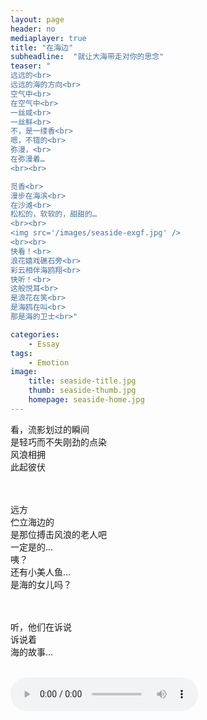 ```yaml
---
layout: page
header: no
mediaplayer: true
title: "在海边"
subheadline:  "就让大海带走对你的思念"
teaser: "
远远的<br>
远远的海的方向<br>
空气中<br>
在空气中<br>
一丝咸<br>
一丝鲜<br>
不，是一缕香<br>
嗯，不错的<br>
弥漫，<br>
在弥漫着…
<br><br>

觅香<br>
漫步在海滨<br>
在沙滩<br>
松松的，软软的，甜甜的…
<br><br>
<img src='/images/seaside-exgf.jpg' />
<br><br>
快看！<br>
浪花嬉戏礁石旁<br>
彩云相伴海鸥翔<br>
快听！<br>
这般悦耳<br>
是浪花在笑<br>
是海鸥在叫<br>
那是海的卫士<br>"

categories:
    - Essay
tags:
    - Emotion
image:
    title: seaside-title.jpg
    thumb: seaside-thumb.jpg
    homepage: seaside-home.jpg
---
```


<section class="teaser">
看，流影划过的瞬间<br>
是轻巧而不失刚劲的点染<br>
风浪相拥<br>
此起彼伏<br>
<br><br>

远方<br>
伫立海边的<br>
是那位搏击风浪的老人吧<br>
一定是的…<br>
咦？<br>
还有小美人鱼…<br>
是海的女儿吗？

<br><br>
听，他们在诉说<br>
诉说着<br>
海的故事…
</section>
<br>
<audio src="{{site.urlbgm}}sea.mp3" type="audio/mp3" autoplay loop controls></audio>